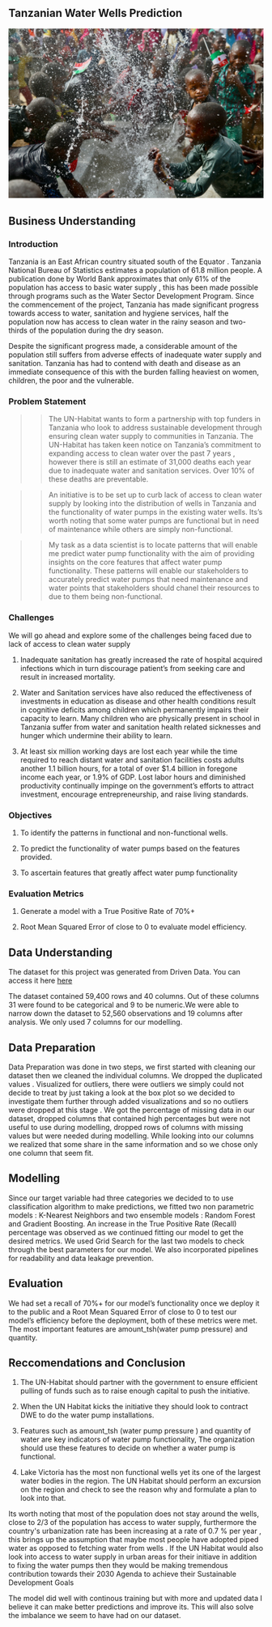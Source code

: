 ## **Tanzanian Water Wells Prediction**


![Alt text](Images/water_splash_readme.jpg)


## Business Understanding 


### Introduction


Tanzania is an East African country situated south of the Equator . Tanzania National Bureau of Statistics estimates a population of 61.8 million people. A publication done by World Bank approximates that only  61% of the population has access to basic water supply , this has been made possible through programs such as the Water Sector Development Program. Since the commencement of the project, Tanzania has made significant progress towards access to water, sanitation and hygiene services, half the population now has access to clean water in the rainy season and two-thirds of the population during the dry season.

Despite the significant progress made, a considerable amount of the population still suffers from adverse effects of inadequate water supply and sanitation. Tanzania has had to contend  with death and disease as an immediate consequence of this with the burden falling heaviest on women, children, the poor and the vulnerable. 


### Problem Statement


>> The UN-Habitat wants to form a partnership with top funders in Tanzania who look to address sustainable development through ensuring clean water supply to communities in Tanzania. The UN-Habitat has taken keen notice on Tanzania’s commitment to expanding access to clean water over the past 7 years , however there is still an estimate of 31,000 deaths each year due to inadequate water and sanitation services. Over 10% of these deaths are preventable.

 >> An initiative is to be  set up to curb lack of access to clean water supply  by looking into the distribution of wells in Tanzania and the functionality of water pumps in the existing water wells. Its’s worth noting that some water pumps are functional but in need of maintenance while others are simply non-functional. 

>> My task as a data scientist is to locate patterns that will enable me predict water pump functionality with the aim of providing insights on the core features that affect water pump functionality. These patterns will enable our stakeholders to accurately predict water pumps that need maintenance and water points that stakeholders should chanel their resources to due to them being non-functional.


### Challenges 


We will go ahead and explore some of the challenges being faced due to lack of access to clean water supply

1. Inadequate sanitation has greatly increased the rate of hospital acquired infections which in turn discourage patient’s from seeking care and result in increased mortality.


2. Water and Sanitation services have also reduced the effectiveness of investments in education as disease and other health conditions result in cognitive deficits among children which permanently impairs their capacity to learn. Many children who are physically present in school in Tanzania suffer from water and sanitation health related sicknesses and hunger which undermine their ability to learn.


3. At least six million working days are lost each year while the time required to reach distant water and sanitation facilities costs adults another 1.1 billion hours, for a total of over $1.4 billion in foregone income each year, or 1.9% of GDP. Lost labor hours and diminished productivity continually impinge on the government’s efforts to attract investment, encourage entrepreneurship, and raise living standards. 


### Objectives

1. To identify the patterns in functional and non-functional wells.


2. To predict the functionality of water pumps based on the features provided.


3. To ascertain features that greatly affect water pump functionality


### Evaluation Metrics


1. Generate a model with a True Positive Rate of 70%+


2. Root Mean Squared Error of close to 0 to evaluate model efficiency.

## Data Understanding 


The dataset for this project was generated from Driven Data. You can access it here [here](https://www.drivendata.org/competitions/7/pump-it-up-data-mining-the-water-table/)

The dataset contained 59,400 rows and 40 columns. Out of these columns 31 were found to be categorical and 9 to be numeric.We were able to narrow down the dataset to 52,560 observations and 19 columns after analysis. We only used 7 columns for our modelling. 


## Data Preparation

Data Preparation was done in two steps, we first started with cleaning our dataset then we cleaned the individual columns. We dropped the duplicated values . Visualized for outliers, there were outliers we simply could not decide to treat by just taking a look at the box plot so we decided to investigate them further through added visualizations and so no outliers were dropped at this stage .
We got the percentage of missing data in our dataset, dropped columns that contained high percentages but were not useful to use during modelling,  dropped rows of  columns with missing values but were needed during modelling. While looking into our columns we realized that some share in the same information and so we chose only one column that seem fit.

## Modelling 

Since our target variable had three categories we decided to to use classification algorithm to make predictions, we fitted two non parametric models : K-Nearest Neighbors and two ensemble models : Random Forest and Gradient Boosting. An increase in the True Positive Rate (Recall) percentage was observed as we continued fitting our model to get the desired metrics. We used Grid Search for the last two models to check through the best parameters for our model. We also incorporated pipelines for readability and data leakage prevention.	


## Evaluation

We had set a recall of 70%+ for our model’s functionality once we deploy it to the public and a Root Mean Squared Error of close to 0 to test our model’s efficiency before the deployment, both of these metrics were met. The most important features are amount_tsh(water pump pressure) and quantity. 


## Reccomendations and Conclusion

1. The UN-Habitat should partner with the government to ensure efficient pulling of funds such as to raise enough capital to push the initiative.

2. When the UN Habitat kicks the initiative they should look to contract DWE to do the water pump installations.

3. Features such as amount_tsh (water pump pressure ) and quantity of water are key indicators of water pump functionality, The organization should use these features to decide on whether a water pump is functional.

4. Lake Victoria has the most non functional wells yet its one of the largest water bodies in the region. The UN Habitat should perform an excursion on the region and check to see the reason why and formulate a plan to look into that.

Its worth noting that most of the population does not stay around the wells, close to 2/3 of the population has access to water supply, furthermore the country's urbanization rate has been increasing at a rate of 0.7 % per year , this brings up the assumption that maybe most people have adopted piped water as opposed to fetching water from wells . If the UN Habitat would also look into access to water supply in urban areas for their initiave in addition to fixing the water pumps then they would be making tremendous contribution towards their 2030 Agenda to achieve their Sustainable Development Goals 

The model did well with continous training but with more and updated data I believe it can make better predictions and improve its. This will also solve the imbalance we seem to have had on our dataset.



